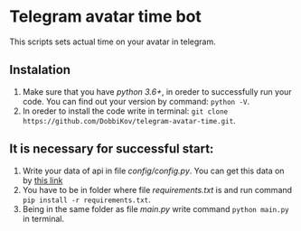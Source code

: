 # Telegram avatar time bot
This scripts sets actual time on your avatar in telegram.

## Instalation
  1. Make sure that you have *python 3.6+*, in oreder to successfully run your code. You can find out your version by command: `python -V`.
  2. In oreder to install the code write in terminal: `git clone https://github.com/DobbiKov/telegram-avatar-time.git`.

## It is necessary for successful start:
  1. Write your data of api in file *config/config.py*. You can get this data on by [this link](https://my.telegram.org/apps)
  2. You have to be in folder where file *requirements.txt* is and run command `pip install -r requirements.txt`.
  3. Being in the same folder as file *main.py* write command `python main.py` in terminal.
